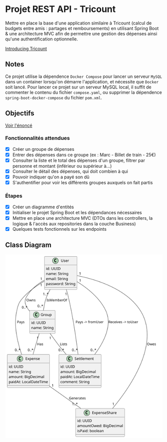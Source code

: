 # Projet REST API - Tricount

Mettre en place la base d'une application similaire à Tricount (calcul de budgets entre amis :
partages et remboursements) en utilisant Spring Boot & une architecture MVC afin de permettre une
gestion des dépenses ainsi qu'une authentification optionnelle.

[Introducing Tricount](https://www.youtube.com/watch?v=rjDY84-CVks)

## Notes

Ce projet utilise la dépendence `Docker Compose` pour lancer un serveur `MySQL` dans un container
lorsqu'on démarre l'application, et nécessite que `Docker` soit lancé. Pour lancer ce projet sur un
serveur MySQL local, il suffit de commenter le contenu du fichier `compose.yaml`, ou supprimer la
dépendence `spring-boot-docker-compose` du fichier `pom.xml`.

## Objectifs

[Voir l'énoncé](https://gitlab.com/jeandemel-formations/hb-cda-2025/projets/projet-rest)

### Fonctionnalités attendues

- [x] Créer un groupe de dépenses
- [x] Entrer des dépenses dans ce groupe (ex : Marc - Billet de train - 25€)
- [x] Consulter la liste et le total des dépenses d'un groupe, filtrer par personne et montant
  (inférieur ou supérieur à...)
- [x] Consulter le détail des dépenses, qui doit combien à qui
- [x] Pouvoir indiquer qu'on a payé son dû
- [x] S'authentifier pour voir les différents groupes auxquels on fait partis

### Étapes

- [x] Créer un diagramme d'entités
- [x] Initialiser le projet Spring Boot et les dépendances nécessaires
- [x] Mettre en place une architecture MVC (DTOs dans les controllers, la logique & l'accès aux
  repositories dans la couche Business)
- [x] Quelques tests fonctionnels sur les endpoints

## Class Diagram

![UML Class Diagram](./assets/class_diagram.png)